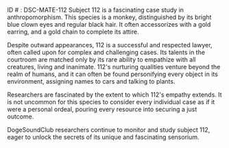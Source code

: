 ID # : DSC-MATE-112
Subject 112 is a fascinating case study in anthropomorphism. This species is a monkey, distinguished by its bright blue clown eyes and regular black hair. It often accessorizes with a gold earring, and a gold chain to complete its attire.

Despite outward appearances, 112 is a successful and respected lawyer, often called upon for complex and challenging cases. Its talents in the courtroom are matched only by its rare ability to empathize with all creatures, living and inanimate. 112's nurturing qualities venture beyond the realm of humans, and it can often be found personifying every object in its environment, assigning names to cars and talking to plants.

Researchers are fascinated by the extent to which 112's empathy extends. It is not uncommon for this species to consider every individual case as if it were a personal ordeal, pouring every resource into securing a just outcome.

DogeSoundClub researchers continue to monitor and study subject 112, eager to unlock the secrets of its unique and fascinating sensorium.
